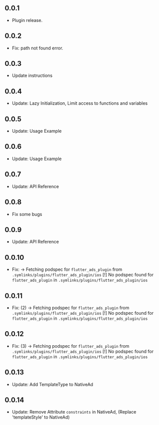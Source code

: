 ## 0.0.1

* Plugin release.

## 0.0.2

* Fix: path not found error.

## 0.0.3

* Update instructions

## 0.0.4

* Update: Lazy Initialization, Limit access to functions and variables

## 0.0.5

* Update: Usage Example

## 0.0.6

* Update: Usage Example

## 0.0.7

* Update: API Reference

## 0.0.8

* Fix some bugs

## 0.0.9

* Update: API Reference

## 0.0.10

* Fix:  -> Fetching podspec for `flutter_ads_plugin` from `.symlinks/plugins/flutter_ads_plugin/ios`
  [!] No podspec found for `flutter_ads_plugin` in `.symlinks/plugins/flutter_ads_plugin/ios`

## 0.0.11

* Fix: (2) -> Fetching podspec for `flutter_ads_plugin` from
  `.symlinks/plugins/flutter_ads_plugin/ios`
  [!] No podspec found for `flutter_ads_plugin` in `.symlinks/plugins/flutter_ads_plugin/ios`

## 0.0.12

* Fix: (3) -> Fetching podspec for `flutter_ads_plugin` from
  `.symlinks/plugins/flutter_ads_plugin/ios`
  [!] No podspec found for `flutter_ads_plugin` in `.symlinks/plugins/flutter_ads_plugin/ios`

## 0.0.13

* Update: Add TemplateType to NativeAd

## 0.0.14

* Update: Remove Attribute `constraints` in NativeAd, (Replace 'templateStyle' to NativeAd)